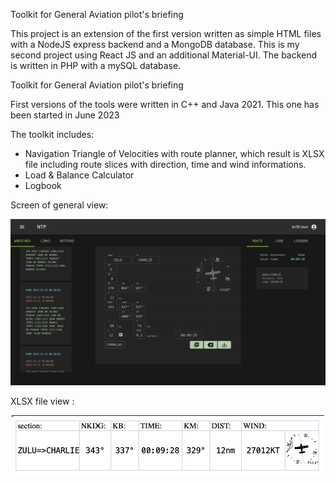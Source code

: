 Toolkit for General Aviation pilot's briefing

This project is an extension of the first version written as simple HTML files with a NodeJS express backend and a MongoDB database.
This is my second project using React JS and an additional Material-UI. The backend is written in PHP with a mySQL database.

Toolkit for General Aviation pilot's briefing

First versions of the tools were written in C++ and Java 2021. This one has been started in June 2023

The toolkit includes:

- Navigation Triangle of Velocities with route planner, which result is XLSX file including route slices with direction, time and wind informations.
- Load & Balance Calculator
- Logbook

Screen of general view:

![alt text](https://github.com/Modralova/gaKneeboard/blob/master/screens/gaKneeboard_screen_1.png)



XLSX file view :

<p align="center">
<img src="https://github.com/Modralova/gaKneeboard/blob/master/screens/gaKneeboard_screen_2.png" width="500"/>
</p>

